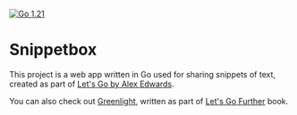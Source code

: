 [![Go 1.21](https://img.shields.io/badge/Go-1.21-blue?logo=go&color=4EA5CC)](https://golang.org/doc/go1.21)

# Snippetbox

This project is a web app written in Go used for sharing snippets of text, created as part of [Let's Go by Alex Edwards](https://lets-go.alexedwards.net/).

You can also check out [Greenlight](https://github.com/pprokopowicz/greenlight), written as part of [Let's Go Further](https://lets-go-further.alexedwards.net/) book.